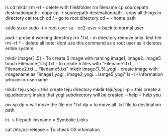 ls
cd
mkdir 
rm -rf - delete with file&folder
rm filename
cp sourcepath destinationpath - copy 
cp -r sourcepath destinationpath - copy all things in directory
cat 
touch
cd / - go to root directory
cd ~ - home path

sudo su or sudo -i = root user
su - ec2-user = back to normal user

pwd - present working directory
rm *.txt - in directory remove only .text file
rm -rf * - delete all note: dont use this command as a root user as it deletes entire system

mkdir image{1..5} - To create 5 image with naming image1, image2..image5
touch Filename{1..5}.txt - to create 5 files with "Filename1.txt , Filename2.txt... Filename5.txt"
mkdir image{1..5}_yogi - create image with imagename as "image1_yogi , image2_yogi... iamge5_yogi"
ls -l - information 
whoami = username

mkdir teju yogi = this create teju directory
mkdir teju/yogi -p = this create a tejudirectory inside that yogi subdirectory will be created 
--help = help you

mv sp dp = will move the file
mv *.txt dp = to move all .txt file to destination path

ln -s filepath linkname = Symbolic Links

cat /etc/os-release = To check OS infomation 

